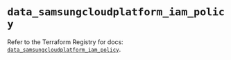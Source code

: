 # `data_samsungcloudplatform_iam_policy`

Refer to the Terraform Registry for docs: [`data_samsungcloudplatform_iam_policy`](https://registry.terraform.io/providers/samsungsdscloud/samsungcloudplatform/3.13.0/docs/data-sources/iam_policy).
